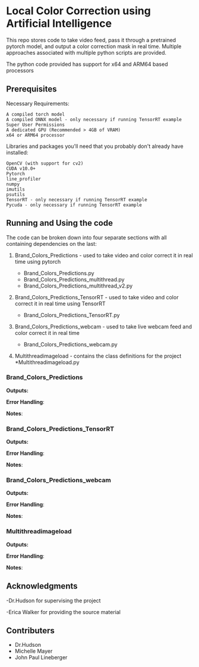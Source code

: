 # Local Color Correction using Artificial Intelligence

This repo stores code to take video feed, pass it through a pretrained pytorch model, and output a color correction mask in real time.
Multiple approaches associated with multiple python scripts are provided.

The python code provided has support for x64 and ARM64 based processors

## Prerequisites

Necessary Requirements:
```
A compiled torch model
A compiled ONNX model - only necessary if running TensorRT example
Super User Permissions
A dedicated GPU (Recommended > 4GB of VRAM)
x64 or ARM64 processor
```

Libraries and packages you'll need that you probably don't already have installed:

```
OpenCV (with support for cv2)
CUDA v10.0+
Pytorch
line_profiler
numpy
imutils
psutils
TensorRT - only necessary if running TensorRT example
Pycuda - only necessary if running TensorRT example
```


## Running and Using the code

The code can be broken down into four separate sections with all containing dependencies on the last:
1. Brand_Colors_Predictions - used to take video and color correct it in real time using pytorch
   * Brand_Colors_Predictions.py
   * Brand_Colors_Predictions_multithread.py
   * Brand_Colors_Predictions_multithread_v2.py
   
2. Brand_Colors_Predictions_TensorRT - used to take video and color correct it in real time using TensorRT
   * Brand_Colors_Predictions_TensorRT.py

3. Brand_Colors_Predictions_webcam - used to take live webcam feed and color correct it in real time
	* Brand_Colors_Predictions_webcam.py

4. Multithreadimageload - contains the class definitions for the project
	*Multithreadimageload.py


### Brand_Colors_Predictions

  
**Outputs:** 

**Error Handling**:

**Notes**: 

### Brand_Colors_Predictions_TensorRT

  
**Outputs:** 

**Error Handling**:

**Notes**: 

### Brand_Colors_Predictions_webcam

  
**Outputs:** 

**Error Handling**:

**Notes**: 

### Multithreadimageload

  
**Outputs:** 

**Error Handling**:

**Notes**: 

## Acknowledgments

-Dr.Hudson for supervising the project

-Erica Walker for providing the source material

## Contributers
- Dr.Hudson
- Michelle Mayer
- John Paul Lineberger



